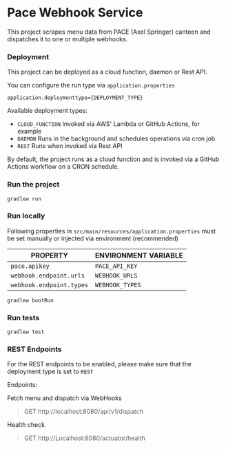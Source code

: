 # Pace Webhook Service

This project scrapes menu data from PACE (Axel Springer) canteen and dispatches it to one or multiple webhooks.

### Deployment

This project can be deployed as a cloud function, daemon or Rest API.

You can configure the run type via `application.properties`

```
application.deploymenttype={DEPLOYMENT_TYPE}
```

Available deployment types:

* `CLOUD_FUNCTION` Invoked via AWS' Lambda or GitHub Actions, for example
* `DAEMON` Runs in the background and schedules operations via cron job
* `REST` Runs when invoked via Rest API

By default, the project runs as a cloud function and is invoked
via a GitHub Actions workflow on a CRON schedule.

### Run the project

`gradlew run`

### Run locally

Following properties in `src/main/resources/application.properties` must be set manually
or injected via environment (recommended)

| PROPERTY                 | ENVIRONMENT VARIABLE |
|--------------------------|----------------------|
| `pace.apikey`            | `PACE_API_KEY`       |
| `webhook.endpoint.urls`  | `WEBHOOK_URLS`       |
| `webhook.endpoint.types` | `WEBHOOK_TYPES`      |

`gradlew bootRun`

### Run tests

`gradlew test`

### REST Endpoints

For the REST endpoints to be enabled, please make sure that the deployment type is set to `REST`

Endpoints:

Fetch menu and dispatch via WebHooks
> GET http://localhost:8080/api/v1/dispatch

Health check
> GET http://Localhost:8080/actuator/health
